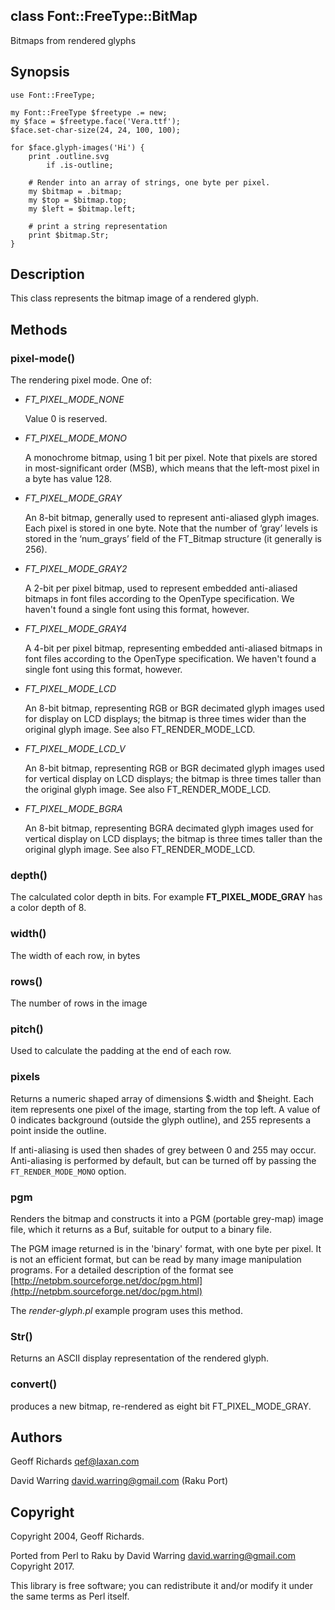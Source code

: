 class Font::FreeType::BitMap
----------------------------

Bitmaps from rendered glyphs

Synopsis
--------

    use Font::FreeType;

    my Font::FreeType $freetype .= new;
    my $face = $freetype.face('Vera.ttf');
    $face.set-char-size(24, 24, 100, 100);

    for $face.glyph-images('Hi') {
        print .outline.svg
            if .is-outline;

        # Render into an array of strings, one byte per pixel.
        my $bitmap = .bitmap;
        my $top = $bitmap.top;
        my $left = $bitmap.left;

        # print a string representation
        print $bitmap.Str;
    }

Description
-----------

This class represents the bitmap image of a rendered glyph.

Methods
-------

### pixel-mode()

The rendering pixel mode. One of:

  * *FT_PIXEL_MODE_NONE*

    Value 0 is reserved.

  * *FT_PIXEL_MODE_MONO*

    A monochrome bitmap, using 1 bit per pixel. Note that pixels are stored in most-significant order (MSB), which means that the left-most pixel in a byte has value 128.

  * *FT_PIXEL_MODE_GRAY*

    An 8-bit bitmap, generally used to represent anti-aliased glyph images. Each pixel is stored in one byte. Note that the number of ‘gray’ levels is stored in the ‘num_grays’ field of the FT_Bitmap structure (it generally is 256).

  * *FT_PIXEL_MODE_GRAY2*

    A 2-bit per pixel bitmap, used to represent embedded anti-aliased bitmaps in font files according to the OpenType specification. We haven't found a single font using this format, however.

  * *FT_PIXEL_MODE_GRAY4*

    A 4-bit per pixel bitmap, representing embedded anti-aliased bitmaps in font files according to the OpenType specification. We haven't found a single font using this format, however.

  * *FT_PIXEL_MODE_LCD*

    An 8-bit bitmap, representing RGB or BGR decimated glyph images used for display on LCD displays; the bitmap is three times wider than the original glyph image. See also FT_RENDER_MODE_LCD.

  * *FT_PIXEL_MODE_LCD_V*

    An 8-bit bitmap, representing RGB or BGR decimated glyph images used for vertical display on LCD displays; the bitmap is three times taller than the original glyph image. See also FT_RENDER_MODE_LCD.

  * *FT_PIXEL_MODE_BGRA*

    An 8-bit bitmap, representing BGRA decimated glyph images used for vertical display on LCD displays; the bitmap is three times taller than the original glyph image. See also FT_RENDER_MODE_LCD.

### depth()

The calculated color depth in bits. For example **FT_PIXEL_MODE_GRAY** has a color depth of 8.

### width()

The width of each row, in bytes

### rows()

The number of rows in the image

### pitch()

Used to calculate the padding at the end of each row.

### pixels

Returns a numeric shaped array of dimensions $.width and $height. Each item represents one pixel of the image, starting from the top left. A value of 0 indicates background (outside the glyph outline), and 255 represents a point inside the outline.

If anti-aliasing is used then shades of grey between 0 and 255 may occur. Anti-aliasing is performed by default, but can be turned off by passing the `FT_RENDER_MODE_MONO` option.

### pgm

Renders the bitmap and constructs it into a PGM (portable grey-map) image file, which it returns as a Buf, suitable for output to a binary file.

The PGM image returned is in the 'binary' format, with one byte per pixel. It is not an efficient format, but can be read by many image manipulation programs. For a detailed description of the format see [http://netpbm.sourceforge.net/doc/pgm.html](http://netpbm.sourceforge.net/doc/pgm.html)

The _render-glyph.pl_ example program uses this method.

### Str()

Returns an ASCII display representation of the rendered glyph.

### convert()

produces a new bitmap, re-rendered as eight bit FT_PIXEL_MODE_GRAY.

Authors
-------

Geoff Richards <qef@laxan.com>

David Warring <david.warring@gmail.com> (Raku Port)

Copyright
---------

Copyright 2004, Geoff Richards.

Ported from Perl to Raku by David Warring <david.warring@gmail.com> Copyright 2017.

This library is free software; you can redistribute it and/or modify it under the same terms as Perl itself.

